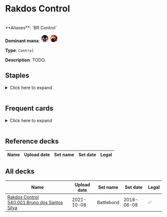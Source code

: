 <!-- This page is automatically generated by Myr: do not update it manually. Changes directly applied here will be lost. -->
# Rakdos Control
<br/>
**Aliases**: `BR Control`

**Dominant mana**: <img src="../resources/images/mana/B.png" width="25"/> <img src="../resources/images/mana/R.png" width="25"/>

**Type**: `Control`

**Description**: TODO.

## **Staples**

<details>
  <summary>Click here to expand</summary>
</details><br/>

## **Frequent cards**

<details>
  <summary>Click here to expand</summary>
</details><br/>

## **Reference decks**

| Name | Upload date | Set name | Set date | Legal |
| -----| ----------- | -------- | -------- | ----- |


## **All decks**

| Name | Upload date | Set name | Set date | Legal |
| -----| ----------- | -------- | -------- | ----- |
| [Rakdos Control 540.001.Bruno dos Santos Silva](https://www.mtggoldfish.com/deck/4351050) | 2021-10-08 | Battlebond | 2018-06-08 | ✅ |


